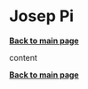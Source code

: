 # Josep Pi
**[Back to main page](https://lazyfoxstudio.github.io/Project-2/)**

content

**[Back to main page](https://lazyfoxstudio.github.io/Project-2/)**